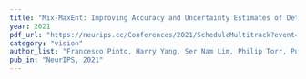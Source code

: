 ```yaml
---
title: "Mix-MaxEnt: Improving Accuracy and Uncertainty Estimates of Deterministic Neural Networks"
year: 2021
pdf_url: "https://neurips.cc/Conferences/2021/ScheduleMultitrack?event=35492"
category: "vision"
author_list: "Francesco Pinto, Harry Yang, Ser Nam Lim, Philip Torr, Puneet Dokania"
pub_in: "NeurIPS, 2021"
---
```

